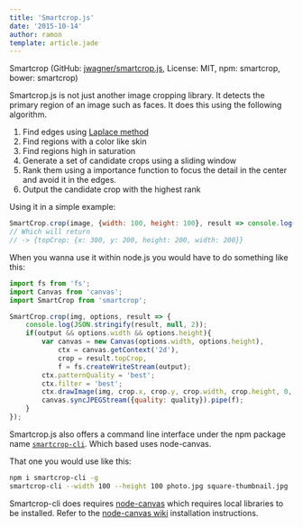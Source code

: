 ```yaml
---
title: 'Smartcrop.js'
date: '2015-10-14'
author: ramon
template: article.jade
---
```


Smartcrop (GitHub: [jwagner/smartcrop.js](https://github.com/jwagner/smartcrop.js), License: MIT, npm: smartcrop, bower: smartcrop)

Smartcrop.js is not just another image cropping library. It detects the primary region of an image such as faces.
It does this using the following algorithm.

1. Find edges using [Laplace method](https://en.wikipedia.org/wiki/Laplace's_method)
2. Find regions with a color like skin
3. Find regions high in saturation
4. Generate a set of candidate crops using a sliding window
5. Rank them using a importance function to focus the detail in the center and avoid it in the edges.
6. Output the candidate crop with the highest rank

Using it in a simple example:

```javascript
SmartCrop.crop(image, {width: 100, height: 100}, result => console.log(result) );
// Which will return
// -> {topCrop: {x: 300, y: 200, height: 200, width: 200}}
```

When you wanna use it within node.js you would have to do something like this:

```javascript
import fs from 'fs';
import Canvas from 'canvas';
import SmartCrop from 'smartcrop';

SmartCrop.crop(img, options, result => {
    console.log(JSON.stringify(result, null, 2));
    if(output && options.width && options.height){
        var canvas = new Canvas(options.width, options.height),
            ctx = canvas.getContext('2d'),
            crop = result.topCrop,
            f = fs.createWriteStream(output);
        ctx.patternQuality = 'best';
        ctx.filter = 'best';
        ctx.drawImage(img, crop.x, crop.y, crop.width, crop.height, 0, 0, canvas.width, canvas.height);
        canvas.syncJPEGStream({quality: quality}).pipe(f);
    }
});
```
Smartcrop.js also offers a command line interface under the npm package name [`smartcrop-cli`](https://github.com/jwagner/smartcrop-cli). Which based uses node-canvas.

That one you would use like this:

```bash
npm i smartcrop-cli -g
smartcrop-cli --width 100 --height 100 photo.jpg square-thumbnail.jpg
```
Smartcrop-cli does requires [node-canvas](https://github.com/Automattic/node-canvas) which requires local libraries to be installed. Refer to the [node-canvas wiki](https://github.com/Automattic/node-canvas/wiki/_pages) installation instructions.
